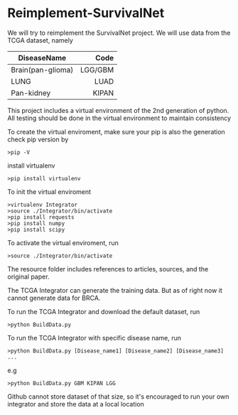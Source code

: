 # Reimplement-SurvivalNet

We will try to reimplement the SurvivalNet project.  We will use data from the TCGA dataset, namely

| DiseaseName	| Code 		| 
| -------------	|-------------:| 
| Brain(pan-glioma) 	| LGG/GBM	| 
| LUNG 		| LUAD 		|
| Pan-kidney	| KIPAN		|

This project includes a virtual environment of the 2nd generation of python. All testing should be done in the virtual environment to maintain consistency

To create the virtual enviroment, make sure your pip is also the generation
check pip version by
```
>pip -V
```
install virtualenv
```
>pip install virtualenv
```

To init the virtual enviroment
```
>virtualenv Integrator
>source ./Integrator/bin/activate
>pip install requests
>pip install numpy
>pip install scipy
```

To activate the virtual enviroment, run
```
>source ./Integrator/bin/activate
```

The resource folder includes references to articles, sources, and the original paper.

The TCGA Integrator can generate the training data. But as of right now it cannot generate data for BRCA.

To run the TCGA Integrator and download the default dataset, run
```
>python BuildData.py
```

To run the TCGA Integrator with specific disease name, run
```
>python BuildData.py [Disease_name1] [Disease_name2] [Disease_name3] ... 
```
e.g
```
>python BuildData.py GBM KIPAN LGG
```

Github cannot store dataset of that size, so it's encouraged to run your own integrator and store the data at a local location
